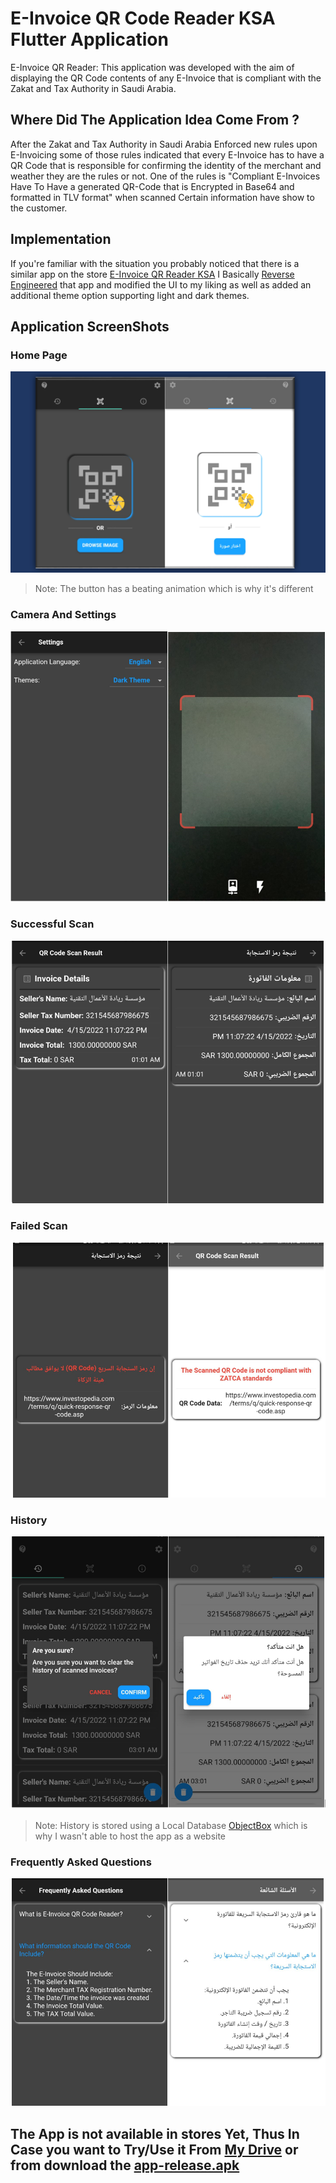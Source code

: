 # E-Invoice QR Code Reader KSA Flutter Application

E-Invoice QR Reader: This application was developed with the aim of displaying the QR Code contents of any E-Invoice that is compliant with the Zakat and Tax Authority in Saudi Arabia.

## Where Did The Application Idea Come From ?
After the Zakat and Tax Authority in Saudi Arabia Enforced new rules upon E-Invoicing some of those rules indicated that every E-Invoice has to have a QR Code that is responsible for confirming the identity of the merchant and weather they are the rules or not.
One of the rules is "Compliant E-Invoices Have To Have a generated QR-Code that is Encrypted in Base64 and formatted in TLV format" when scanned Certain information have show to the customer.

## Implementation

If you're familiar with the situation you probably noticed that there is a similar app on the store [E-Invoice QR Reader KSA](https://play.google.com/store/apps/details?id=com.posbankbh.einvoiceqrreader) I Basically [Reverse Engineered](https://en.wikipedia.org/wiki/Reverse_engineering) that app and modified the UI to my liking as well as added an additional theme option supporting light and dark themes.

## Application ScreenShots

### Home Page

![Home Dark Theme](https://raw.githubusercontent.com/Mezo0099/e_invoice_qrcode_reader/master/README/images/Home.PNG)

>Note: The button has a beating animation which is why it's different

### Camera And Settings

![Camera Scanner](https://raw.githubusercontent.com/Mezo0099/e_invoice_qrcode_reader/master/README/images/settings-camera.png)

### Successful Scan

![Successful Scan](https://raw.githubusercontent.com/Mezo0099/e_invoice_qrcode_reader/master/README/images/Successful%20Scan.PNG)

### Failed Scan

![Failed Scan](https://raw.githubusercontent.com/Mezo0099/e_invoice_qrcode_reader/master/README/images/Failed%20Scan.PNG)

### History

![History](https://raw.githubusercontent.com/Mezo0099/e_invoice_qrcode_reader/master/README/images/Deleting%20History.PNG)
>Note: History is stored using a Local Database [ObjectBox](https://pub.dev/packages/objectbox) which is why I wasn't able to host the app as a website


### Frequently Asked Questions


![Faqs](https://raw.githubusercontent.com/Mezo0099/e_invoice_qrcode_reader/master/README/images/Faqs.PNG)

## The App is not available in stores Yet, Thus In Case you want to Try/Use it From [My Drive](https://drive.google.com/file/d/1xo0QSd-fOL5WgA4epOrsWRx0mz28Dk9Q/view?usp=sharing) or from download the [app-release.apk](https://github.com/Mezo0099/e_invoice_qrcode_reader/tree/master/build/app)



